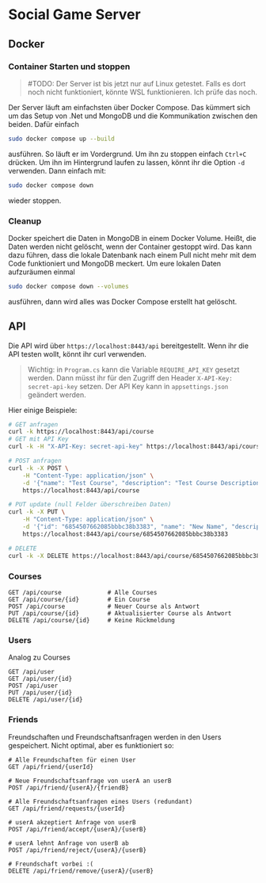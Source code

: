 # Social Game Server

## Docker

### Container Starten und stoppen

> #TODO: Der Server ist bis jetzt nur auf Linux getestet. Falls es dort noch nicht funktioniert, könnte WSL funktionieren. Ich prüfe das noch.

Der Server läuft am einfachsten über Docker Compose. Das kümmert sich um das Setup von .Net und MongoDB und die Kommunikation zwischen den beiden. Dafür einfach 

```bash
sudo docker compose up --build
```

ausführen. So läuft er im Vordergrund. Um ihn zu stoppen einfach `Ctrl+C` drücken. Um ihn im Hintergrund laufen zu lassen, könnt ihr die Option `-d` verwenden. Dann einfach mit:

```bash
sudo docker compose down
```

wieder stoppen.

### Cleanup

Docker speichert die Daten in MongoDB in einem Docker Volume. Heißt, die Daten werden nicht gelöscht, wenn der Container gestoppt wird. Das kann dazu führen, dass die lokale Datenbank nach einem Pull nicht mehr mit dem Code funktioniert und MongoDB meckert. Um eure lokalen Daten aufzuräumen einmal

```bash
sudo docker compose down --volumes
```

ausführen, dann wird alles was Docker Compose erstellt hat gelöscht.


## API

Die API wird über `https://localhost:8443/api` bereitgestellt. Wenn ihr die API testen wollt, könnt ihr curl verwenden.

> Wichtig: in `Program.cs` kann die Variable `REQUIRE_API_KEY` gesetzt werden. Dann müsst ihr für den Zugriff den Header `X-API-Key: secret-api-key` setzen. Der API Key kann in `appsettings.json` geändert werden.

Hier einige Beispiele:

```bash
# GET anfragen
curl -k https://localhost:8443/api/course
# GET mit API Key
curl -k -H "X-API-Key: secret-api-key" https://localhost:8443/api/course

# POST anfragen
curl -k -X POST \
    -H "Content-Type: application/json" \
    -d '{"name": "Test Course", "description": "Test Course Description"}' \
    https://localhost:8443/api/course

# PUT update (null Felder überschreiben Daten)
curl -k -X PUT \
    -H "Content-Type: application/json" \
    -d '{"id": "6854507662085bbbc38b3383", "name": "New Name", "description": "Test Course Description"}' \
    https://localhost:8443/api/course/6854507662085bbbc38b3383

# DELETE
curl -k -X DELETE https://localhost:8443/api/course/6854507662085bbbc38b3383
```

### Courses

```
GET /api/course             # Alle Courses
GET /api/course/{id}        # Ein Course
POST /api/course            # Neuer Course als Antwort
PUT /api/course/{id}        # Aktualisierter Course als Antwort
DELETE /api/course/{id}     # Keine Rückmeldung
```

### Users

Analog zu Courses
```
GET /api/user
GET /api/user/{id}
POST /api/user
PUT /api/user/{id}
DELETE /api/user/{id}
```

### Friends

Freundschaften und Freundschaftsanfragen werden in den Users gespeichert. Nicht optimal, aber es funktioniert so:

```
# Alle Freundschaften für einen User
GET /api/friend/{userId}    

# Neue Freundschaftsanfrage von userA an userB
POST /api/friend/{userA}/{friendB}

# Alle Freundschaftsanfragen eines Users (redundant)
GET /api/friend/requests/{userId}

# userA akzeptiert Anfrage von userB
POST /api/friend/accept/{userA}/{userB}

# userA lehnt Anfrage von userB ab
POST /api/friend/reject/{userA}/{userB}

# Freundschaft vorbei :(
DELETE /api/friend/remove/{userA}/{userB}
```